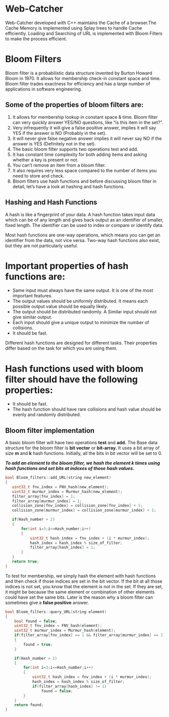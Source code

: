 # Web-Catcher
Web-Catcher developed with C++ maintains the Cache of a browser.The Cache Memory is implemented using Splay trees to handle Cache efficiently. Loading and Searching of URL is implemented with Bloom Filters to make the process efficient.

# Bloom Filters
Bloom filter is a probabilistic data structure invented by Burton Howard Bloom in 1970. It allows for membership check-in constant space and time. Bloom filter trades exactness for efficiency and has a large number of applications in software engineering.
 ## Some of the properties of bloom filters are:
  1. It allows for membership lookup in constant space & time. Bloom filter can very quickly answer YES/NO questions, like “is this item in the set?”.
  2. Very infrequently it will give a false positive answer, implies it will say YES if the answer is NO (Probably in the set).
  3. It will never give false negative answer implies it will never say NO if the answer is YES (Definitely not in the set).
  4. The basic bloom filter supports two operations test and add.
  5. It has constant time complexity for both adding items and asking whether a key is present or not.
  6. You can’t remove an item from a bloom filter.
  7. It also requires very less space compared to the number of items you need to store and check.
  8. Bloom filters use hash functions and before discussing bloom filter in detail, let’s have a look at hashing and hash functions.
 ## Hashing and Hash Functions  
  A hash is like a fingerprint of your data. A hash function takes input data which can be of any length and gives back output as an identifier of smaller, fixed length. The identifier can be used to index or compare or identify data.
  
  Most hash functions are one-way operations, which means you can get an identifier from the data, not vice versa. Two-way hash functions also exist, but they are not particularly useful.
  
 # Important properties of hash functions are:
  * Same input must always have the same output. It is one of the most important features.
  * The output values should be uniformly distributed. It means each possible output value should be equally likely.
  * The output should be distributed randomly. A Similar input should not give similar output.
  * Each input should give a unique output to minimize the number of collisions.
  * It should be fast.
 
 Different hash functions are designed for different tasks. Their properties differ based on the task for which you are using them. 
 
 # Hash functions used with bloom filter should have the following properties:
  * It should be fast.
  * The hash function should have rare collisions and hash value should be evenly and randomly distributed.
  
 ## Bloom filter implementation
 A basic bloom filter will have two operations **test** and **add.** The Base data structure for the bloom filter is **bit vector** or **bit-array.** It uses a bit array of size **m** and **k** hash functions. Initially, all the bits in bit vector will be set to 0.

_**To add an element to the bloom filter, we hash the element k times using hash functions and set bits at indexes of those hash values.**_

 
 ```c++
 bool Bloom_filters::add_URL(string new_element)
{
    uint32_t fnv_index = FNV_hash(new_element);
    uint32_t murmur_index = Murmur_hash(new_element);
    filter_array[fnv_index] = 1;
    filter_array[murmur_index] = 1;
    collision_zone[fnv_index] = collision_zone[fnv_index] + 1;
    collision_zone[murmur_index] = collision_zone[murmur_index] + 1;

    if(Hash_number > 2)
    {
        for(int i=3;i<=Hash_number;i++)
        {
            uint32_t hash_index = fnv_index + (i * murmur_index);
            hash_index = hash_index % size_of_filter;
            filter_array[hash_index] = 1;
        }
    }
    return true;
}
 ```
  
 
 To test for membership, we simply hash the element with hash functions and then check if those indices are set in the bit vector. If the bit at all those indices is not set, you know that the element is not in the set. If they are set, it might be because the same element or combination of other elements could have set the same bits. Later is the reason why a bloom filter can sometimes give a **false positive** answer.
 

```c++
bool Bloom_filters::query_URL(string element)
{
    bool found = false;
    uint32_t fnv_index = FNV_hash(element);
    uint32_t murmur_index = Murmur_hash(element);
    if(filter_array[fnv_index] == 1 && filter_array[murmur_index] == 1)
    {
        found = true;
    }

    if(Hash_number > 2)
    {
        for(int i=3;i<=Hash_number;i++)
        {
            uint32_t hash_index = fnv_index + (i * murmur_index);
            hash_index = hash_index % size_of_filter;
            if(filter_array[hash_index] != 1)
                found = false;
        }
    }
    return found;
}
```

